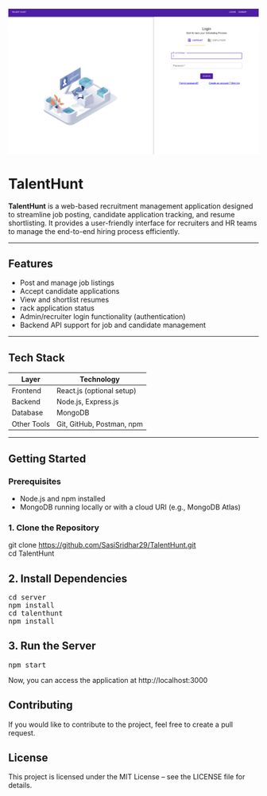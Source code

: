 
![](Final_Submission/ScreenShots/1.png)
# TalentHunt

**TalentHunt** is a web-based recruitment management application designed to streamline job posting, candidate application tracking, and resume shortlisting. It provides a user-friendly interface for recruiters and HR teams to manage the end-to-end hiring process efficiently.

---

## Features

- Post and manage job listings
-  Accept candidate applications
- View and shortlist resumes
- rack application status
- Admin/recruiter login functionality (authentication)
- Backend API support for job and candidate management

---

##  Tech Stack

| Layer       | Technology        |
|-------------|-------------------|
| Frontend    | React.js (optional setup) |
| Backend     | Node.js, Express.js |
| Database    | MongoDB            |
| Other Tools | Git, GitHub, Postman, npm |

---

## Getting Started

### Prerequisites

- Node.js and npm installed
- MongoDB running locally or with a cloud URI (e.g., MongoDB Atlas)

 ### 1. Clone the Repository

git clone https://github.com/SasiSridhar29/TalentHunt.git  
cd TalentHunt

## 2. Install Dependencies
<pre>
cd server   
npm install  
cd talenthunt  
npm install  
</pre>

## 3. Run the Server
<pre>
npm start
</pre>
Now, you can access the application at http://localhost:3000

## Contributing
If you would like to contribute to the project, feel free to create a pull request.


## License
This project is licensed under the MIT License – see the LICENSE file for details.








